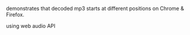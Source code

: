 demonstrates that decoded mp3 starts at different positions on Chrome & Firefox.

using web audio API

